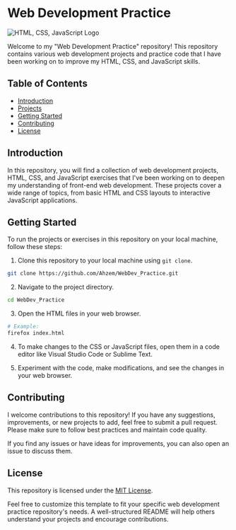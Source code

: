 # Web Development Practice

![HTML, CSS, JavaScript Logo](https://cdn.jsdelivr.net/npm/programming-languages-logos/src/html/html.png)

Welcome to my "Web Development Practice" repository! 
This repository contains various web development projects and practice code that I have been working on to improve my HTML, CSS, and JavaScript skills.

## Table of Contents

- [Introduction](#introduction)
- [Projects](#projects)
- [Getting Started](#getting-started)
- [Contributing](#contributing)
- [License](#license)

## Introduction

In this repository, you will find a collection of web development projects, HTML, CSS, and JavaScript exercises that I've been working on to deepen my understanding of front-end web development. These projects cover a wide range of topics, from basic HTML and CSS layouts to interactive JavaScript applications.

## Getting Started

To run the projects or exercises in this repository on your local machine, follow these steps:

1. Clone this repository to your local machine using `git clone`.

```bash
git clone https://github.com/Ahzem/WebDev_Practice.git
```

2. Navigate to the project directory.

```bash
cd WebDev_Practice
```

3. Open the HTML files in your web browser.

```bash
# Example:
firefox index.html
```

4. To make changes to the CSS or JavaScript files, open them in a code editor like Visual Studio Code or Sublime Text.

5. Experiment with the code, make modifications, and see the changes in your web browser.

## Contributing

I welcome contributions to this repository! If you have any suggestions, improvements, or new projects to add, feel free to submit a pull request. 
Please make sure to follow best practices and maintain code quality.

If you find any issues or have ideas for improvements, you can also open an issue to discuss them.

## License

This repository is licensed under the [MIT License](LICENSE).

Feel free to customize this template to fit your specific web development practice repository's needs. A well-structured README will help others understand your projects and encourage contributions.
